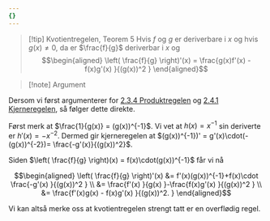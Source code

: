 ```yaml
---
{}
---
```


> [!tip] Kvotientregelen, Teorem 5
> Hvis $f$ og $g$ er deriverbare i $x$ og hvis $g(x) \neq 0$, da er $\frac{f}{g}$ deriverbar i $x$ og
> $$\begin{aligned} \left( \frac{f}{g} \right)'(x) = \frac{g(x)f'(x) - f(x)g'(x) }{(g(x))^2 }   \end{aligned}$$ 	 

> [!note] Argument 
> 

Dersom vi først argumenterer for [2.3.4 Produktregelen](Kapittel%202%20-%20derivasjon/2.3.4%20Produktregelen.md) og [2.4.1 Kjerneregelen](Kapittel%202%20-%20derivasjon/2.4.1%20Kjerneregelen.md), så følger dette direkte.

Først merk at $\frac{1}{g(x)} = (g(x))^{-1}$. Vi vet at $h(x) = x^{-1}$ sin deriverte er $h'(x)=-x^{-2}$. Dermed gir kjerneregelen at $(g(x))^{-1})' = g'(x)\cdot(-(g(x))^{-2})= \frac{-g'(x)}{(g(x))^2}$. 

Siden $\left( \frac{f}{g} \right)(x) = f(x)\cdot(g(x))^{-1}$ får vi nå

$$\begin{aligned} \left( \frac{f}{g} \right)'(x)  &= f'(x)(g(x))^{-1}+f(x)\cdot \frac{-g'(x) }{(g(x))^2 } \\ &= \frac{f'(x) }{g(x) }-\frac{f(x)g'(x) }{(g(x))^2 } \\ &= \frac{f'(x)g(x) - f(x)g'(x) }{(g(x))^2. }    \end{aligned}$$ 

Vi kan altså merke oss at kvotientregelen strengt tatt er en overflødig regel. 


